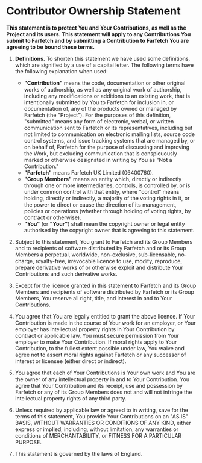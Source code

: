 # Contributor Ownership Statement

**This statement is to protect You and Your Contributions, as well as the Project and its users. This statement will apply to any Contributions You submit to Farfetch and by submitting a Contribution to Farfetch You are agreeing to be bound these terms.**

1. **Definitions.** To shorten this statement we have used some definitions, which are signified by a use of a capital letter. The following terms have the following explanation when used:
	- **"Contribution"** means the code, documentation or other original works of authorship, as well as any original work of authorship, including any modifications or additions to an existing work, that is intentionally submitted by You to Farfetch for inclusion in, or documentation of, any of the products owned or managed by Farfetch (the "Project"). For the purposes of this definition, "submitted" means any form of electronic, verbal, or written communication sent to Farfetch or its representatives, including but not limited to communication on electronic mailing lists, source code control systems, and issue tracking systems that are managed by, or on behalf of, Farfetch for the purpose of discussing and improving the Work, but excluding communication that is conspicuously marked or otherwise designated in writing by You as "Not a Contribution."
	- **"Farfetch"** means Farfetch UK Limited (06400760).
	- **"Group Members"** means an entity which, directly or indirectly through one or more intermediaries, controls, is controlled by, or is under common control with that entity, where "control" means holding, directly or indirectly, a majority of the voting rights in it, or the power to direct or cause the direction of its management, policies or operations (whether through holding of voting rights, by contract or otherwise).
	- **"You"** (or **"Your"**) shall mean the copyright owner or legal entity authorised by the copyright owner that is agreeing to this statement. 

2. Subject to this statement, You grant to Farfetch and its Group Members and to recipients of software distributed by Farfetch and or its Group Members a perpetual, worldwide, non-exclusive, sub-licensable, no-charge, royalty-free, irrevocable licence to use, modify, reproduce, prepare derivative works of or otherwise exploit and distribute Your Contributions and such derivative works.

3. Except for the licence granted in this statement to Farfetch and its Group Members and recipients of software distributed by Farfetch or its Group Members, You reserve all right, title, and interest in and to Your Contributions.

4. You agree that You are legally entitled to grant the above licence.  If Your Contribution is made in the course of Your work for an employer, or Your employer has intellectual property rights in Your Contribution by contract or applicable law, You must secure permission from Your employer to make Your Contribution. If moral rights apply to Your Contribution, to the fullest extent possible under law, You waive and agree not to assert moral rights against Farfetch or any successor of interest or licensee (either direct or indirect).

5. You agree that each of Your Contributions is Your own work and You are the owner of any intellectual property in and to Your Contribution. You agree that Your Contribution and its receipt, use and possession by Farfetch or any of its Group Members does not and will not infringe the intellectual property rights of any third party. 

6. Unless required by applicable law or agreed to in writing, save for the terms of this statement, You provide Your Contributions on an "AS IS" BASIS, WITHOUT WARRANTIES OR CONDITIONS OF ANY KIND, either express or implied, including, without limitation, any warranties or conditions of MERCHANTABILITY, or FITNESS FOR A PARTICULAR PURPOSE. 

7. This statement is governed by the laws of England.
